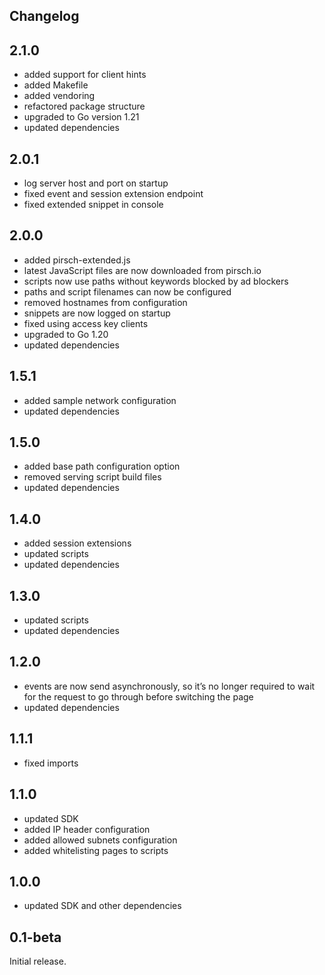 ## Changelog

## 2.1.0

* added support for client hints
* added Makefile
* added vendoring
* refactored package structure
* upgraded to Go version 1.21
* updated dependencies

## 2.0.1

* log server host and port on startup
* fixed event and session extension endpoint
* fixed extended snippet in console

## 2.0.0

* added pirsch-extended.js
* latest JavaScript files are now downloaded from pirsch.io
* scripts now use paths without keywords blocked by ad blockers
* paths and script filenames can now be configured
* removed hostnames from configuration
* snippets are now logged on startup
* fixed using access key clients
* upgraded to Go 1.20
* updated dependencies

## 1.5.1

* added sample network configuration
* updated dependencies

## 1.5.0

* added base path configuration option
* removed serving script build files
* updated dependencies

## 1.4.0

* added session extensions
* updated scripts
* updated dependencies

## 1.3.0

* updated scripts
* updated dependencies

## 1.2.0

* events are now send asynchronously, so it’s no longer required to wait for the request to go through before switching the page
* updated dependencies

## 1.1.1

* fixed imports

## 1.1.0

* updated SDK
* added IP header configuration
* added allowed subnets configuration
* added whitelisting pages to scripts

## 1.0.0

* updated SDK and other dependencies

## 0.1-beta

Initial release.
